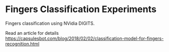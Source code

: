 # Fingers Classification Experiments
Fingers classification using NVidia DIGITS.

Read an article for details https://capsulesbot.com/blog/2018/02/02/classification-model-for-fingers-recognition.html
